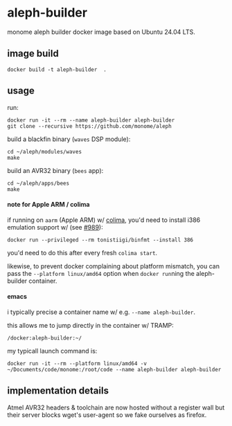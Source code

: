 # aleph-builder

monome aleph builder docker image based on Ubuntu 24.04 LTS.


## image build

    docker build -t aleph-builder  .


## usage

run:

    docker run -it --rm --name aleph-builder aleph-builder
    git clone --recursive https://github.com/monome/aleph

build a blackfin binary (`waves` DSP module):

    cd ~/aleph/modules/waves
    make


build an AVR32 binary (`bees` app):

    cd ~/aleph/apps/bees
    make


#### note for Apple ARM / colima

if running on `aarm` (Apple ARM) w/ [colima](https://github.com/abiosoft/colima), you'd need to install i386 emulation support w/ (see [#989](https://github.com/abiosoft/colima/issues/989)):

    docker run --privileged --rm tonistiigi/binfmt --install 386

you'd need to do this after every fresh `colima start`.

likewise, to prevent docker complaining about platform mismatch, you can pass the `--platform linux/amd64` option when `docker run`ning the aleph-builder container.


#### emacs

i typically precise a container name w/ e.g. `--name aleph-builder`.

this allows me to jump directly in the container w/ TRAMP:

    /docker:aleph-builder:~/

my typicall launch command is:

    docker run -it --rm --platform linux/amd64 -v ~/Documents/code/monome:/root/code --name aleph-builder aleph-builder


## implementation details

Atmel AVR32 headers & toolchain are now hosted without a register wall but their server blocks wget's user-agent so we fake ourselves as firefox.
